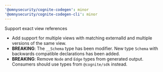 ```yaml
---
'@omnysecurity/cognite-codegen': minor
'@omnysecurity/cognite-codegen-cli': minor
---
```


Support exact view references

- Add support for multiple views with matching externalId and multiple versions of the same view.
- **BREAKING**: The  `__Schema` type has been modifier. New type `Schema` with backwards compatible declarations has been added.
- **BREAKING**: Remove `Node` and `Edge` types from generated output. Consumers should use types from `@cognite/sdk` instead. 

